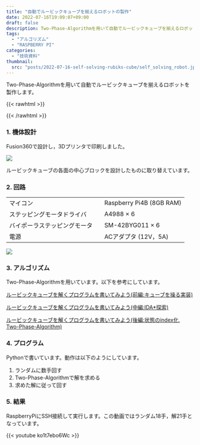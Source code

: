 ```yaml
---
title: "自動でルービックキューブを揃えるロボットの製作"
date: 2022-07-16T19:09:07+09:00
draft: false
description: Two-Phase-Algorithmを用いて自動でルービックキューブを揃えるロボットを製作します。
tags:
  - "アルゴリズム"
  - "RASPBERRY PI"
categories:
  - "技術資料"
thumbnail:
  src: "posts/2022-07-16-self-solving-rubiks-cube/self_solving_robot.jpg"
---
```


Two-Phase-Algorithmを用いて自動でルービックキューブを揃えるロボットを製作します。

<!--more-->

{{< rawhtml >}}
<script src="https://cdnjs.cloudflare.com/ajax/libs/mathjax/2.7.4/MathJax.js?config=TeX-AMS-MML_HTMLorMML"></script>
<script type="text/x-mathjax-config">
    MathJax.Hub.Config({tex2jax: {inlineMath: [['$','$'], ['\\(','\\)']]}});
</script>
{{< /rawhtml >}}

### 1. 機体設計
Fusion360で設計し，3Dプリンタで印刷しました。

![](https://i.imgur.com/hFCp8qg.png)

ルービックキューブの各面の中心ブロックを設計したものに取り替えています。
### 2. 回路
|    |       |
| ---- |----|
|  マイコン  | Raspberry Pi4B (8GB RAM) |
|  ステッピングモータドライバ  |  A4988 × 6 |
|  バイポーラステッピングモータ　|   SM-42BYG011 × 6　|
|  電源  |  ACアダプタ (12V，5A)  |

![](https://i.imgur.com/gV5mnZE.jpg)

### 3. アルゴリズム
Two-Phase-Algorithmを用いています。以下を参考にしています。

[ルービックキューブを解くプログラムを書いてみよう(前編:キューブを操る実装)](https://qiita.com/7y2n/items/a840e44dba77b1859352)


[ルービックキューブを解くプログラムを書いてみよう(中編:IDA*探索)](https://qiita.com/7y2n/items/24785b985e9c30862014)

[ルービックキューブを解くプログラムを書いてみよう(後編:状態のindex化, Two-Phase-Algorithm)](https://qiita.com/7y2n/items/55abb991a45ade2afa28)

### 4. プログラム
Pythonで書いています。動作は以下のようにしています。

1. ランダムに数手回す
1. Two-Phase-Algorithmで解を求める
1. 求めた解に従って回す

### 5. 結果
RaspberryPiにSSH接続して実行します。この動画ではランダム18手，解21手となっています。

{{< youtube ko1t7ebo6Wc >}}